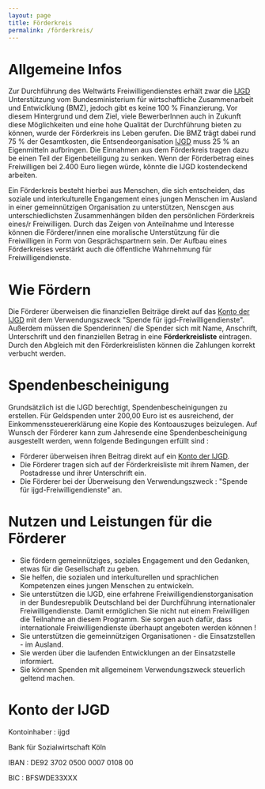 ```yaml
---
layout: page
title: Förderkreis
permalink: /förderkreis/
---
```

# Allgemeine Infos
Zur Durchführung des Weltwärts Freiwilligendienstes erhält zwar die [IJGD] Unterstützung vom Bundesministerium für wirtschaftliche Zusammenarbeit und Entwiclḱlung (BMZ), jedoch gibt es keine 100 % Finanzierung. Vor diesem Hintergrund und dem Ziel, viele BewerberInnen auch in Zukunft diese Möglichkeiten und eine hohe Qualität der Durchführung bieten zu können, wurde der Förderkreis ins Leben gerufen.
Die BMZ trägt dabei rund 75 % der Gesamtkosten, die Entsendeorganisation [IJGD] muss 25 % an Eigenmitteln aufbringen. Die Einnahmen aus dem Förderkreis tragen dazu be einen Teil der Eigenbeteiligung zu senken. Wenn der Förderbetrag eines Freiwilligen bei 2.400 Euro liegen würde, könnte die IJGD kostendeckend arbeiten.

Ein Förderkreis besteht hierbei aus Menschen, die sich entscheiden, das soziale und interkulturelle Engangement eines jungen Menschen im Ausland in einer gemeinnützigen Organisation zu unterstützen, Nenscgen aus unterschiedlichsten Zusammenhängen bilden den persönlichen Förderkreis eines/r Freiwilligen. Durch das Zeigen von Anteilnahme und Interesse können die Förderer/innen eine moralische Unterstützung für die Freiwilligen in Form von Gesprächspartnern sein. Der Aufbau eines Förderkreises verstärkt auch die öffentliche Wahrnehmung für Freiwilligendienste.

# Wie Fördern
Die Förderer überweisen die finanziellen Beiträge direkt auf das [Konto der IJGD](#konto-der-ijgd) mit dem Verwendungszweck "Spende für ijgd-Freiwilligendienste". Außerdem müssen die Spenderinnen/ die Spender sich mit Name, Anschrift, Unterschrift und den finanziellen Betrag in eine **Förderkreisliste** eintragen. Durch den Abgleich mit den Förderkreislisten können die Zahlungen korrekt verbucht werden.

# Spendenbescheinigung
Grundsätzlich ist die IJGD berechtigt, Spendenbescheinigungen zu erstellen. Für Geldspenden unter 200,00 Euro ist es ausreichend, der Einkommenssteuererklärung eine Kopie des Kontoauszuges beizulegen. Auf Wunsch der Förderer kann zum Jahresende eine Spendenbescheinigung ausgestellt werden, wenn folgende Bedingungen erfüllt sind :

* Förderer überweisen ihren Beitrag direkt auf ein [Konto der IJGD](#konto-der-ijgd).
* Die Förderer tragen sich auf der Förderkreisliste mit ihrem Namen, der Postadresse und ihrer Unterschrift ein.
* Die Förderer bei der Überweisung den Verwendungszweck : "Spende für ijgd-Freiwilligendienste" an.

# Nutzen und Leistungen für die Förderer

* Sie fördern gemeinnütziges, soziales Engagement und den Gedanken, etwas für die Gesellschaft zu geben.
* Sie helfen, die sozialen und interkulturellen und sprachlichen Kompetenzen eines jungen Menschen zu entwickeln.
* Sie unterstützen die IJGD, eine erfahrene Freiwilligendienstorganisation in der Bundesrepublik Deutschland bei der Durchführung internationaler Freiwilligendienste. Damit ermöglichen Sie nicht nut einem Freiwilligen die Teilnahme an diesem Programm. Sie sorgen auch dafür, dass internationale Freiwilligendienste überhaupt angeboten werden können !
* Sie unterstützen die gemeinnützigen Organisationen - die Einsatzstellen - im Ausland.
* Sie werden über die laufenden Entwicklungen an der Einsatzstelle informiert.
* Sie können Spenden mit allgemeinem Verwendungszweck steuerlich geltend machen.

# Konto der IJGD
Kontoinhaber : ijgd 

Bank für Sozialwirtschaft Köln

IBAN : DE92 3702 0500 0007 0108 00

BIC : BFSWDE33XXX

[IJGD]: http://penginarmenien.de/freiwilligendienst#ijgd


